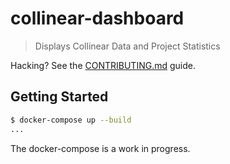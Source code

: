 # collinear-dashboard

> Displays Collinear Data and Project Statistics

Hacking? See the [CONTRIBUTING.md](/CONTRIBUTING.md) guide.

## Getting Started

```bash
$ docker-compose up --build
...
```

The docker-compose is a work in progress.
